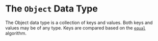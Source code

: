# The `Object` Data Type

The Object data type is a collection of keys and values. Both keys and values may be of any type. Keys are compared based on the [`equal`](../algorithms/equal.md) algorithm.


